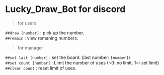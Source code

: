 # Lucky_Draw_Bot for discord   

> for users

`##draw [number]` : pick up the number.   
`##remain` : view remaning numbers.

   
   
> for manager   

`##set last [number]` : set the board. (last number: `[number]`)   
`##set count [number]` : Limit the number of uses (\~0: no limit, 1\~: set limit)   
`##clear count` : reset limit of uses.